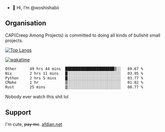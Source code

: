 - 👋 Hi, I’m @woshishabii

## Organisation

CAP(Creep Among Projects) is committed to doing all kinds of bullshit small projects.

[![Top Langs](https://github-readme-stats.vercel.app/api/top-langs/?username=woshishabii&layout=compact)](https://github.com/anuraghazra/github-readme-stats)

[![wakatime](https://wakatime.com/badge/user/34d02784-acc1-4a16-82d7-33fdb53c4ed6.svg)](https://wakatime.com/@34d02784-acc1-4a16-82d7-33fdb53c4ed6)


<!--START_SECTION:waka-->

```txt
Other      49 hrs 44 mins  ██████████████████████▒░░   89.67 %
Nix        2 hrs 11 mins   █░░░░░░░░░░░░░░░░░░░░░░░░   03.95 %
Python     2 hrs 5 mins    █░░░░░░░░░░░░░░░░░░░░░░░░   03.77 %
CMake      1 hr            ▒░░░░░░░░░░░░░░░░░░░░░░░░   01.82 %
Rust       25 mins         ▒░░░░░░░░░░░░░░░░░░░░░░░░   00.77 %
```

<!--END_SECTION:waka-->

Nobody ever watch this shit lol

## Support
I'm cute, ~~pay me~~.
[afdian.net](https://afdian.com/a/woshishabi)

<!---
woshishabii/woshishabii is a ✨ special ✨ repository because its `README.md` (this file) appears on your GitHub profile.
You can click the Preview link to take a look at your changes.
--->
